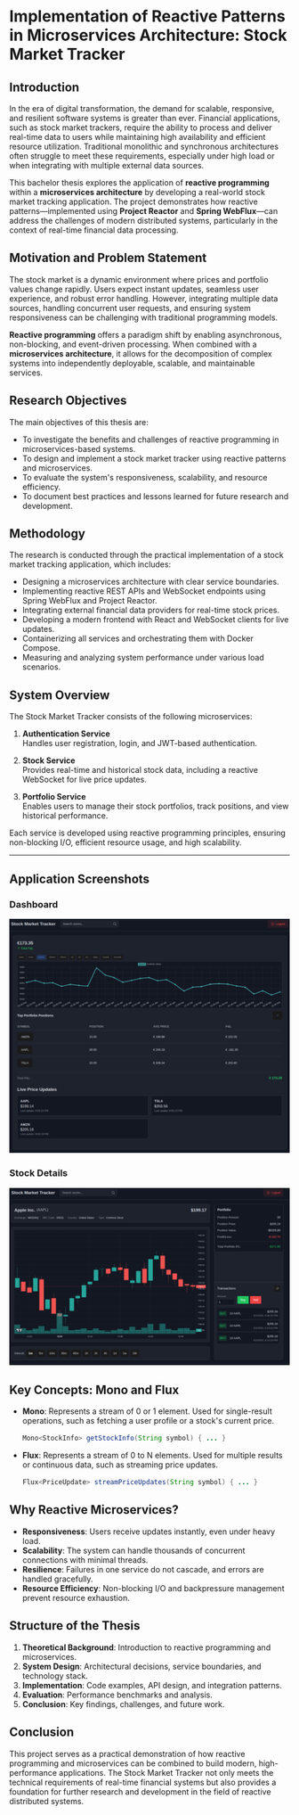# Implementation of Reactive Patterns in Microservices Architecture: Stock Market Tracker

## Introduction

In the era of digital transformation, the demand for scalable, responsive, and resilient software systems is greater than ever. Financial applications, such as stock market trackers, require the ability to process and deliver real-time data to users while maintaining high availability and efficient resource utilization. Traditional monolithic and synchronous architectures often struggle to meet these requirements, especially under high load or when integrating with multiple external data sources.

This bachelor thesis explores the application of **reactive programming** within a **microservices architecture** by developing a real-world stock market tracking application. The project demonstrates how reactive patterns—implemented using **Project Reactor** and **Spring WebFlux**—can address the challenges of modern distributed systems, particularly in the context of real-time financial data processing.

## Motivation and Problem Statement

The stock market is a dynamic environment where prices and portfolio values change rapidly. Users expect instant updates, seamless user experience, and robust error handling. However, integrating multiple data sources, handling concurrent user requests, and ensuring system responsiveness can be challenging with traditional programming models.

**Reactive programming** offers a paradigm shift by enabling asynchronous, non-blocking, and event-driven processing. When combined with a **microservices architecture**, it allows for the decomposition of complex systems into independently deployable, scalable, and maintainable services.

## Research Objectives

The main objectives of this thesis are:
- To investigate the benefits and challenges of reactive programming in microservices-based systems.
- To design and implement a stock market tracker using reactive patterns and microservices.
- To evaluate the system's responsiveness, scalability, and resource efficiency.
- To document best practices and lessons learned for future research and development.

## Methodology

The research is conducted through the practical implementation of a stock market tracking application, which includes:
- Designing a microservices architecture with clear service boundaries.
- Implementing reactive REST APIs and WebSocket endpoints using Spring WebFlux and Project Reactor.
- Integrating external financial data providers for real-time stock prices.
- Developing a modern frontend with React and WebSocket clients for live updates.
- Containerizing all services and orchestrating them with Docker Compose.
- Measuring and analyzing system performance under various load scenarios.

## System Overview

The Stock Market Tracker consists of the following microservices:

1. **Authentication Service**  
   Handles user registration, login, and JWT-based authentication.

2. **Stock Service**  
   Provides real-time and historical stock data, including a reactive WebSocket for live price updates.

3. **Portfolio Service**  
   Enables users to manage their stock portfolios, track positions, and view historical performance.

Each service is developed using reactive programming principles, ensuring non-blocking I/O, efficient resource usage, and high scalability.

---

## Application Screenshots

### Dashboard

![Dashboard Screenshot](./dashboard.png)

### Stock Details

![Stock Details Screenshot](./stock.png)

## Key Concepts: Mono and Flux

- **Mono**: Represents a stream of 0 or 1 element. Used for single-result operations, such as fetching a user profile or a stock's current price.
  ```java
  Mono<StockInfo> getStockInfo(String symbol) { ... }
  ```
- **Flux**: Represents a stream of 0 to N elements. Used for multiple results or continuous data, such as streaming price updates.
  ```java
  Flux<PriceUpdate> streamPriceUpdates(String symbol) { ... }
  ```

## Why Reactive Microservices?

- **Responsiveness**: Users receive updates instantly, even under heavy load.
- **Scalability**: The system can handle thousands of concurrent connections with minimal threads.
- **Resilience**: Failures in one service do not cascade, and errors are handled gracefully.
- **Resource Efficiency**: Non-blocking I/O and backpressure management prevent resource exhaustion.

## Structure of the Thesis

1. **Theoretical Background**: Introduction to reactive programming and microservices.
2. **System Design**: Architectural decisions, service boundaries, and technology stack.
3. **Implementation**: Code examples, API design, and integration patterns.
4. **Evaluation**: Performance benchmarks and analysis.
5. **Conclusion**: Key findings, challenges, and future work.

## Conclusion

This project serves as a practical demonstration of how reactive programming and microservices can be combined to build modern, high-performance applications. The Stock Market Tracker not only meets the technical requirements of real-time financial systems but also provides a foundation for further research and development in the field of reactive distributed systems. 